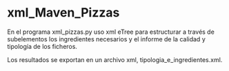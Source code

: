 # xml_Maven_Pizzas
En el programa xml_pizzas.py uso xml eTree para estructurar a través de subelementos 
los ingredientes necesarios y el informe de la calidad y tipología de los ficheros. 

Los resultados se exportan en un archivo xml, tipologia_e_ingredientes.xml.
